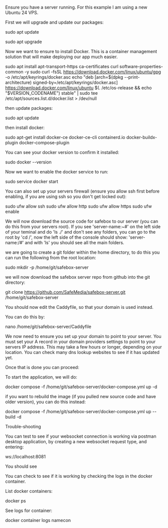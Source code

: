 Ensure you have a server running. For this example I am using a new Ubuntu 24 VPS.

First we will upgrade and update our packages:

sudo apt update

sudo apt upgrade

Now we want to ensure to install Docker. This is a container management solution that will make deploying our app much easier.

sudo apt install apt-transport-https ca-certificates curl software-properties-common -y
sudo curl -fsSL https://download.docker.com/linux/ubuntu/gpg -o /etc/apt/keyrings/docker.asc
echo "deb [arch=$(dpkg --print-architecture) signed-by=/etc/apt/keyrings/docker.asc] https://download.docker.com/linux/ubuntu $(. /etc/os-release && echo "$VERSION_CODENAME") stable" | sudo tee /etc/apt/sources.list.d/docker.list > /dev/null

then update packages:

sudo apt update

then install docker:

sudo apt-get install docker-ce docker-ce-cli containerd.io docker-buildx-plugin docker-compose-plugin

You can see your docker version to confirm it installed:

sudo docker --version

Now we want to enable the docker service to run:

sudo service docker start

You can also set up your servers firewall (ensure you allow ssh first before enabling, if you are using ssh so you don't get locked out):

sudo ufw allow ssh
sudo ufw allow http
sudo ufw allow https
sudo ufw enable

We will now download the source code for safebox to our server (you can do this from your servers root). If you see 'server-name:~#' on the left side of your teminal and do 'ls ./' and don't see any folders, you can go to the root by 'cd /', now the left side of the console should show: 'server-name:/#' and with 'ls' you should see all the main folders.

we are going to create a git folder within the home directory, to do this you can run the following from the root location:

sudo mkdir -p /home/git/safebox-server

we will now download the safebox server repo from github into the git directory:

git clone https://github.com/SafeMedia/safebox-server.git /home/git/safebox-server

You should now edit the Caddyfile, so that your domain is used instead.

You can do this by:

nano /home/git/safebox-server/Caddyfile

We now need to ensure you set up your domain to point to your server.
You must set your A record in your domain providers settings to point to your servers IP address. This may take a few hours or longer, depending on your location. You can check many dns lookup websites to see if it has updated yet.

Once that is done you can proceed:

To start the application, we will do:

docker compose -f /home/git/safebox-server/docker-compose.yml up -d

if you want to rebuild the image (if you pulled new source code and have older version), you can do this instead:

docker compose -f /home/git/safebox-server/docker-compose.yml up --build -d

Trouble-shooting

You can test to see if your websocket connection is working via postman desktop application, by creating a new websocket request type, and entering:

ws://localhost:8081

You should see

You can check to see if it is working by checking the logs in the docker container.

List docker containers:

docker ps

See logs for container:

docker container logs namecon
